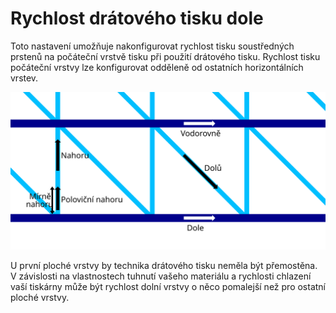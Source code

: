 Rychlost drátového tisku dole
====
Toto nastavení umožňuje nakonfigurovat rychlost tisku soustředných prstenů na počáteční vrstvě tisku při použití drátového tisku. Rychlost tisku počáteční vrstvy lze konfigurovat odděleně od ostatních horizontálních vrstev.

![Kde platí různé rychlosti při drátovém tisku](../images/wireframe_printspeed_cs.svg)

U první ploché vrstvy by technika drátového tisku neměla být přemostěna. V závislosti na vlastnostech tuhnutí vašeho materiálu a rychlosti chlazení vaší tiskárny může být rychlost dolní vrstvy o něco pomalejší než pro ostatní ploché vrstvy.